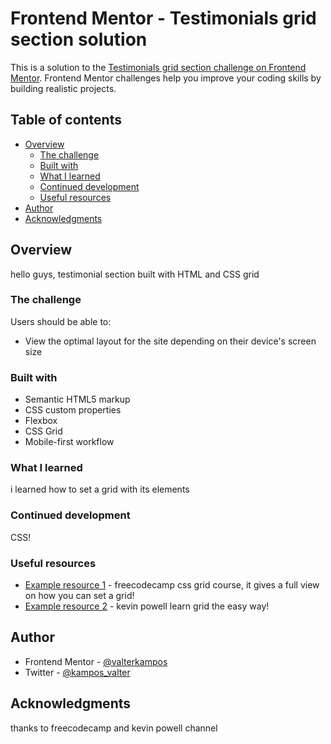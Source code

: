 # Frontend Mentor - Testimonials grid section solution

This is a solution to the [Testimonials grid section challenge on Frontend Mentor](https://www.frontendmentor.io/challenges/testimonials-grid-section-Nnw6J7Un7). Frontend Mentor challenges help you improve your coding skills by building realistic projects.

## Table of contents

- [Overview](#overview)
  - [The challenge](#the-challenge)
  - [Built with](#built-with)
  - [What I learned](#what-i-learned)
  - [Continued development](#continued-development)
  - [Useful resources](#useful-resources)
- [Author](#author)
- [Acknowledgments](#acknowledgments)


## Overview
hello guys, testimonial section built with HTML and CSS grid

### The challenge

Users should be able to:

- View the optimal layout for the site depending on their device's screen size

### Built with

- Semantic HTML5 markup
- CSS custom properties
- Flexbox
- CSS Grid
- Mobile-first workflow


### What I learned

i learned how to set a grid with its elements

### Continued development

CSS!

### Useful resources

- [Example resource 1](https://www.youtube.com) -  freecodecamp css grid course, it gives a full view on how you can set a grid!
- [Example resource 2](https://www.youtube.com) - kevin powell learn grid the easy way!


## Author
- Frontend Mentor - [@valterkampos](https://www.frontendmentor.io/profile/vkampos2)
- Twitter - [@kampos_valter](https://www.twitter.com/valterkampos)

## Acknowledgments

thanks to freecodecamp and kevin powell channel
